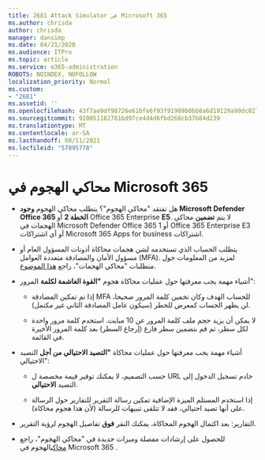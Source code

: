 ```yaml
---
title: 2681 Attack Simulator في Microsoft 365
ms.author: chrisda
author: chrisda
manager: dansimp
ms.date: 04/21/2020
ms.audience: ITPro
ms.topic: article
ms.service: o365-administration
ROBOTS: NOINDEX, NOFOLLOW
localization_priority: Normal
ms.custom:
- "2681"
ms.assetid: ''
ms.openlocfilehash: 43f7ae0df98726e61bfe6f93f91909b0bb8a6d19129a99dc027e8b563bc35a6c
ms.sourcegitcommit: 920051182781bd97ce4d4d6fbd268cb37b84d239
ms.translationtype: MT
ms.contentlocale: ar-SA
ms.lasthandoff: 08/11/2021
ms.locfileid: "57895778"
---
```

# <a name="attack-simulator-in-microsoft-365"></a>محاكي الهجوم في Microsoft 365

- هل تفتقد "محاكي الهجوم"؟ يتطلب محاكي الهجوم **وجود Microsoft Defender Office 365 الخطة 2** أو Office 365 Enterprise **E5**. لا يتم **تضمين** محاكي الهجمات في Microsoft Defender Office 365 1 أو Office 365 Enterprise E3 أو أي اشتراكات Microsoft 365 Apps for business اشتراكات.

- يتطلب الحساب الذي تستخدمه لشن هجمات محاكاة أذونات المسؤول العام أو مسؤول الأمان والمصادقة متعددة العوامل (MFA). لمزيد من المعلومات حول متطلبات "محاكي الهجمات"، راجع [هذا الموضوع](https://docs.microsoft.com/microsoft-365/security/office-365-security/attack-simulator).

- أشياء مهمة يجب معرفتها حول عمليات محاكاة هجوم **"القوة الغاشمة لكلمة** المرور":

  - إذا تم تمكين المصادقة MFA للحساب الهدف وكان تخمين كلمة المرور صحيحا، لن يظهر الحساب كمعرض للخطر (سيكون عامل المصادقة الثاني غير مكتمل).

  - لا يمكن أن يزيد حجم ملف كلمة المرور عن 10 مبايت. استخدم كلمة مرور واحدة لكل سطر، ثم قم بتضمين سطر فارغ (إرجاع السطر) بعد كلمة المرور الأخيرة في القائمة.

- أشياء مهمة يجب معرفتها حول عمليات محاكاة **"التصيد الاحتيالي من أجل** التصيد الاحتيالي":

  - حسب التصميم، لا يمكنك توفير قيمة مخصصة ل URL خادم تسجيل الدخول إلى التصيد **الاحتيالي**.

  - إذا استخدم المستلم [](https://docs.microsoft.com/microsoft-365/security/office-365-security/enable-the-report-message-add-in) الميزة الإضافية تمكين رسالة التقرير للتقارير حول الرسالة على أنها تصيد احتيالي، فقد لا تتلقى تنبيهات للرسالة (لأن هذا هجوم محاكاة).

- التقارير: بعد اكتمال الهجوم المحاكاة، يمكنك النقر **فوق** تفاصيل الهجوم لرؤية التقرير.

- للحصول على إرشادات مفصلة وميزات جديدة في "محاكي الهجوم"، راجع [محاكي](https://docs.microsoft.com/microsoft-365/security/office-365-security/attack-simulator)الهجوم في Microsoft 365 .
